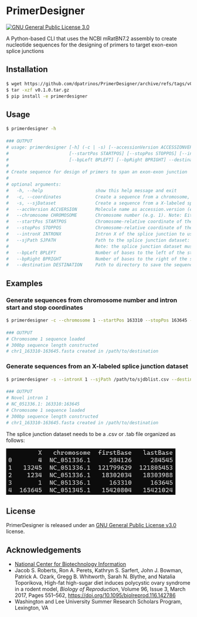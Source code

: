 
# PrimerDesigner
[![GNU General Public License 3.0](https://img.shields.io/badge/license-GPLv3-blue)](https://github.com/dpatrinos/PrimerDesigner/blob/main/LICENSE)

A Python-based CLI that uses the NCBI mRatBN7.2 assembly to create nucleotide sequences for the designing of primers to target exon-exon splice junctions

## Installation

```sh
$ wget https://github.com/dpatrinos/PrimerDesigner/archive/refs/tags/v0.1.0.tar.gz
$ tar -xzf v0.1.0.tar.gz
$ pip install -e primerdesigner
```

## Usage

```sh
$ primerdesigner -h

### OUTPUT
# usage: primerdesigner [-h] (-c | -s) [--accessionVersion ACCESSIONVERSION | --chromosome CHROMOSOME]
#                       [--startPos STARTPOS] [--stopPos STOPPOS] [--intronX INTRONX] [--sjPath SJPATH]
#                       [--bpLeft BPLEFT] [--bpRight BPRIGHT] --destination DESTINATION
# 
# Create sequence for design of primers to span an exon-exon junction
# 
# optional arguments:
#   -h, --help                    show this help message and exit
#   -c, --coordinates             Create a sequence from a chromosome, start position, and stop position
#   -s, --sjDataset               Create a sequence from a X-labeled splice junction dataset. See --sjPath for more information
#   --accVersion ACCVERSION       Molecule name as accession.version (e.g. NC_000001.11)
#   --chromosome CHROMOSOME       Chromosome number (e.g. 1). Note: Either --accessionVersion or --chromosome must be specified, but not both
#   --startPos STARTPOS           Chromosome-relative coordinate of the start of the intron
#   --stopPos STOPPOS             Chromosome-relative coordinate of the start of the intron
#   --intronX INTRONX             Intron X of the splice junction to use
#   --sjPath SJPATH               Path to the splice junction dataset: /path/to/sjdblist.csv or /path/to/sjdblist.tab. 
#                                 Note: the splice junction dataset must be in the format of Column 1: X; Column 2: Accession Version; Column 3: Start Position; Column 4: Stop Position
#   --bpLeft BPLEFT               Number of bases to the left of the start position to include. Default: 150bp
#   --bpRight BPRIGHT             Number of bases to the right of the stop position to include. Default: 150bp
#   --destination DESTINATION     Path to directory to save the sequence to: /path/to/destination
```

## Examples

### Generate sequences from chromosome number and intron start and stop coordinates

```sh
$ primerdesigner -c --chromosome 1 --startPos 163310 --stopPos 163645 --destination /path/to/destination

### OUTPUT
# Chromosome 1 sequence loaded
# 300bp sequence length constructed
# chr1_163310-163645.fasta created in /path/to/destination
```

### Generate sequences from an X-labeled splice junction dataset

```sh
$ primerdesigner -s --intronX 1 --sjPath /path/to/sjdblist.csv --destination /path/to/destination

### OUTPUT
# Novel intron 1
# NC_051336.1: 163310:163645
# Chromosome 1 sequence loaded
# 300bp sequence length constructed
# chr1_163310-163645.fasta created in /path/to/destination
```

The splice junction dataset needs to be a .csv or .tab file organized as follows:
 
![SJ table example](sj.png)

## License

PrimerDesigner is released under an [GNU General Public License v3.0](https://github.com/dpatrinos/PrimerDesigner/blob/main/LICENSE) license.

## Acknowledgements

 - [National Center for Biotechnology Information](https://www.ncbi.nlm.nih.gov/data-hub/taxonomy/10116/)
 - Jacob S. Roberts, Ron A. Perets, Kathryn S. Sarfert, John J. Bowman, Patrick A. Ozark, Gregg B. Whitworth, Sarah N. Blythe, and Natalia Toporikova, High-fat high-sugar diet induces polycystic ovary syndrome in a rodent model, *Biology of Reproduction*, Volume 96, Issue 3, March 2017, Pages 551–562, https://doi.org/10.1095/biolreprod.116.142786
 - Washington and Lee University Summer Research Scholars Program, Lexington, VA
